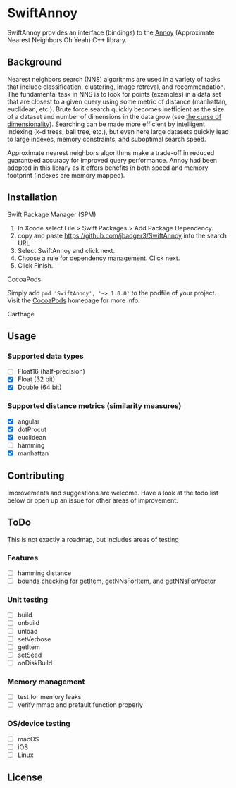 # SwiftAnnoy

SwiftAnnoy provides an interface (bindings) to the [Annoy](https://github.com/spotify/annoy) (Approximate Nearest Neighbors Oh Yeah) C++ library.

## Background
Nearest neighbors search (NNS) algorithms are used in a variety of tasks that include classification, clustering, image retreval, and recommendation.  The fundamental task in NNS is to look for points (examples) in a data set that are closest to a given query using some metric of distance (manhattan, euclidean, etc.).  Brute force search quickly becomes inefficient as the size of a dataset and number of dimensions in the data grow (see [the curse of dimensionality](https://en.wikipedia.org/wiki/Curse_of_dimensionality)).  Searching can be made more efficient by intelligent indexing (k-d trees, ball tree, etc.), but even here large datasets quickly lead to large indexes, memory constraints, and suboptimal search speed.

Approximate nearest neighbors algorithms make a trade-off in reduced guaranteed accuracy for improved query performance.  Annoy had been adopted in this library as it offers benefits in both speed and memory footprint (indexes are memory mapped).

## Installation
Swift Package Manager (SPM)

1. In Xcode select File > Swift Packages > Add Package Dependency. 
2. copy and paste https://github.com/jbadger3/SwiftAnnoy into the search URL
3. Select SwiftAnnoy and click next.
4. Choose a rule for dependency management.  Click next.
5. Click Finish.

CocoaPods

Simply add `pod 'SwiftAnnoy', '~> 1.0.0'`  to the podfile of your project.  Visit the [CocoaPods](https://cocoapods.org) homepage for more info.

Carthage



## Usage
### Supported data types
- [ ] Float16 (half-precision)
- [x] Float (32 bit)
- [x] Double (64 bit)
### Supported distance metrics (similarity measures)
- [x] angular
- [x] dotProcut
- [x] euclidean
- [ ] hamming
- [x] manhattan

## Contributing
Improvements and suggestions are welcome.  Have a look at the todo list below or open up an issue for other areas of improvement.

## ToDo
This is not exactly a roadmap, but includes areas of testing 
### Features
- [ ] hamming distance
- [ ] bounds checking for getItem, getNNsForItem, and getNNsForVector

### Unit testing
- [ ] build
- [ ] unbuild
- [ ] unload
- [ ] setVerbose
- [ ] getItem
- [ ] setSeed
- [ ] onDiskBuild

### Memory management
- [ ] test for memory leaks
- [ ] verify mmap and prefault function properly

### OS/device testing
- [ ] macOS
- [ ] iOS
- [ ] Linux

## License
